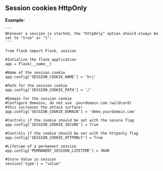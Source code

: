 Session cookies HttpOnly
-------

**Example:**

	'''
	Whenever a session is started, the "httpOnly" option should always be set to "true" or "1":
	'''
	
	from flask import Flask, session

	#Intialize the flask application
	app = Flask(__name__)

	#Name of the session cookie
	app.config['SESSION_COOKIE_NAME'] = 'hrj'

	#Path for the session cookie
	app.config['SESSION_COOKIE_PATH'] = '/'
	
	#Domain for the session cookie
	#Configure domains, do not use .yourdomain.com (wildcard)
	#this increases the attack surface!
	app.config['SESSION_COOKIE_DOMAIN'] = 'demo.yourdomain.com'
	
	#Controls if the cookie should be set with the secure flag
	app.config['SESSION_COOKIE_SECURE'] = True
	
	#Controls if the cookie should be set with the httponly flag
	app.config['SESSION_COOKIE_HTTPONLY'] = True
	
	#Lifetime of a permanent session
	app.config['PERMANENT_SESSION_LIFETIME'] = 3600

	#Store Value in session
	session['type'] = "value"
